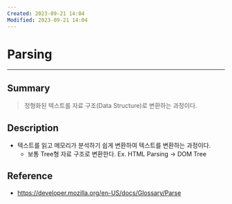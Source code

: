 ```yaml
---
Created: 2023-09-21 14:04
Modified: 2023-09-21 14:04
---
```

# Parsing
---
## Summary
> 정형화된 텍스트를 자료 구조(Data Structure)로 변환하는 과정이다.
## Description
- 텍스트를 읽고 메모리가 분석하기 쉽게 변환하여 텍스트를 변환하는 과정이다.
	- 보통 Tree형 자료 구조로 변환한다. Ex. HTML Parsing -> DOM Tree
## Reference
- https://developer.mozilla.org/en-US/docs/Glossary/Parse